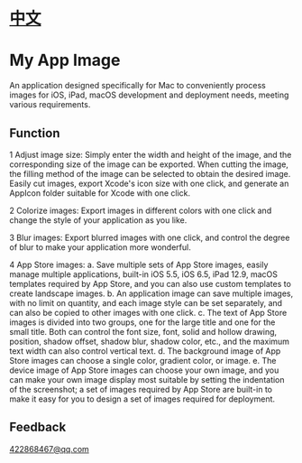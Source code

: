 # [中文](https://github.com/goldscu/MyAppImage/blob/main/README_zh.md)

# My App Image
An application designed specifically for Mac to conveniently process images for iOS, iPad, macOS development and deployment needs, meeting various requirements.

## Function
1 Adjust image size: Simply enter the width and height of the image, and the corresponding size of the image can be exported. When cutting the image, the filling method of the image can be selected to obtain the desired image. Easily cut images, export Xcode's icon size with one click, and generate an AppIcon folder suitable for Xcode with one click.

2 Colorize images: Export images in different colors with one click and change the style of your application as you like.

3 Blur images: Export blurred images with one click, and control the degree of blur to make your application more wonderful.

4 App Store images:
a. Save multiple sets of App Store images, easily manage multiple applications, built-in iOS 5.5, iOS 6.5, iPad 12.9, macOS templates required by App Store, and you can also use custom templates to create landscape images.
b. An application image can save multiple images, with no limit on quantity, and each image style can be set separately, and can also be copied to other images with one click.
c. The text of App Store images is divided into two groups, one for the large title and one for the small title. Both can control the font size, font, solid and hollow drawing, position, shadow offset, shadow blur, shadow color, etc., and the maximum text width can also control vertical text.
d. The background image of App Store images can choose a single color, gradient color, or image.
e. The device image of App Store images can choose your own image, and you can make your own image display most suitable by setting the indentation of the screenshot; a set of images required by App Store are built-in to make it easy for you to design a set of images required for deployment.

## Feedback
[422868467@qq.com](mailto:422868467@qq.com)
